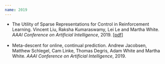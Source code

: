 ```yaml
---
name: 2019
---
```


<ul>
     <li>The Utility of Sparse Representations for Control in Reinforcement Learning.
  Vincent Liu, Raksha Kumaraswamy, Lei Le and Martha White.
  <i>AAAI Conference on Artificial Intelligence</i>, 2019.
    <a href="https://arxiv.org/abs/1811.06626">[pdf]</a>
    </li>
    <br />
       <li> Meta-descent for online, continual prediction.
  Andrew Jacobsen, Matthew Schlegel, Cam Linke, Thomas Degris, Adam White and Martha White.
  <i>AAAI Conference on Artificial Intelligence</i>, 2019.
    </li>
</ul>
